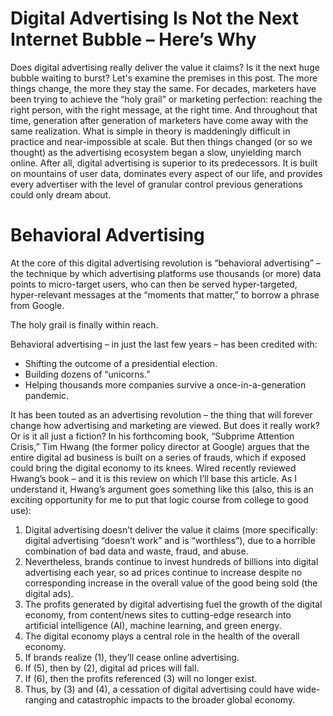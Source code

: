 # Digital Advertising Is Not the Next Internet Bubble – Here’s Why

Does digital advertising really deliver the value it claims? Is it the next huge bubble waiting to burst? Let's examine the premises in this post.
The more things change, the more they stay the same.
For decades, marketers have been trying to achieve the “holy grail” or marketing perfection: reaching the right person, with the right message, at the right time.
And throughout that time, generation after generation of marketers have come away with the same realization.
What is simple in theory is maddeningly difficult in practice and near-impossible at scale.
But then things changed (or so we thought) as the advertising ecosystem began a slow, unyielding march online.
After all, digital advertising is superior to its predecessors.
It is built on mountains of user data, dominates every aspect of our life, and provides every advertiser with the level of granular control previous generations could only dream about.

# Behavioral Advertising

At the core of this digital advertising revolution is “behavioral advertising” – the technique by which advertising platforms use thousands (or more) data points to micro-target users, who can then be served hyper-targeted, hyper-relevant messages at the “moments that matter,” to borrow a phrase from Google.

The holy grail is finally within reach.

Behavioral advertising – in just the last few years – has been credited with:

* Shifting the outcome of a presidential election.
* Building dozens of “unicorns.”
* Helping thousands more companies survive a once-in-a-generation pandemic.

It has been touted as an advertising revolution – the thing that will forever change how advertising and marketing are viewed.
But does it really work?
Or is it all just a fiction?
In his forthcoming book, “Subprime Attention Crisis,” Tim Hwang (the former policy director at Google) argues that the entire digital ad business is built on a series of frauds, which if exposed could bring the digital economy to its knees.
Wired recently reviewed Hwang’s book – and it is this review on which I’ll base this article.
As I understand it, Hwang’s argument goes something like this (also, this is an exciting opportunity for me to put that logic course from college to good use):

1. Digital advertising doesn’t deliver the value it claims (more specifically: digital advertising “doesn’t work” and is “worthless”), due to a horrible combination of bad data and waste, fraud, and abuse.
2. Nevertheless, brands continue to invest hundreds of billions into digital advertising each year, so ad prices continue to increase despite no corresponding increase in the overall value of the good being sold (the digital ads).
3. The profits generated by digital advertising fuel the growth of the digital economy, from content/news sites to cutting-edge research into artificial intelligence (AI), machine learning, and green energy.
4. The digital economy plays a central role in the health of the overall economy.
5. If brands realize (1), they’ll cease online advertising.
6. If (5), then by (2), digital ad prices will fall.
7. If (6), then the profits referenced (3) will no longer exist.
8. Thus, by (3) and (4), a cessation of digital advertising could have wide-ranging and catastrophic impacts to the broader global economy.
